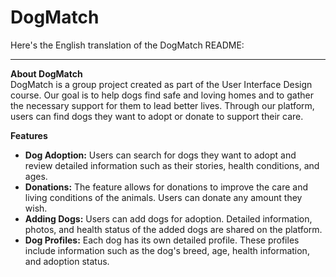 # DogMatch

Here's the English translation of the DogMatch README:

---

**About DogMatch**  
DogMatch is a group project created as part of the User Interface Design course. Our goal is to help dogs find safe and loving homes and to gather the necessary support for them to lead better lives. Through our platform, users can find dogs they want to adopt or donate to support their care.

**Features**  
- **Dog Adoption:** Users can search for dogs they want to adopt and review detailed information such as their stories, health conditions, and ages.
- **Donations:** The feature allows for donations to improve the care and living conditions of the animals. Users can donate any amount they wish.
- **Adding Dogs:** Users can add dogs for adoption. Detailed information, photos, and health status of the added dogs are shared on the platform.
- **Dog Profiles:** Each dog has its own detailed profile. These profiles include information such as the dog's breed, age, health information, and adoption status.
